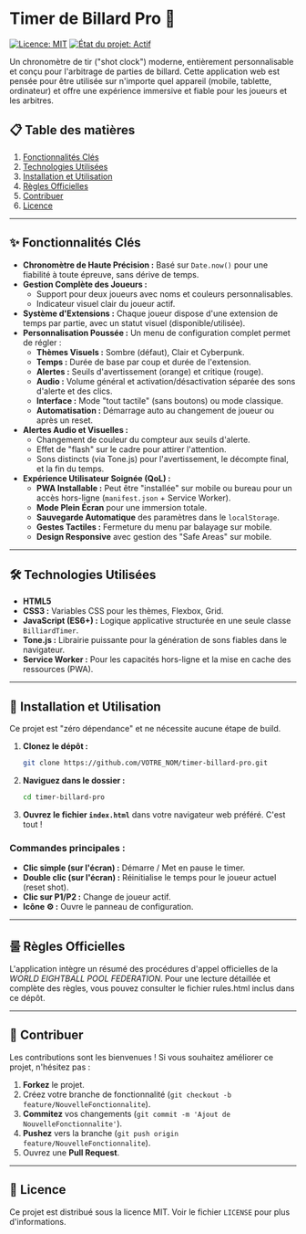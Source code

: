# Timer de Billard Pro 🎱

[![Licence: MIT](https://img.shields.io/badge/Licence-MIT-blue.svg)](https://opensource.org/licenses/MIT)
[![État du projet: Actif](https://img.shields.io/badge/projet-actif-brightgreen.svg)](#)

Un chronomètre de tir ("shot clock") moderne, entièrement personnalisable et conçu pour l'arbitrage de parties de billard. Cette application web est pensée pour être utilisée sur n'importe quel appareil (mobile, tablette, ordinateur) et offre une expérience immersive et fiable pour les joueurs et les arbitres.





## 📋 Table des matières
1. [Fonctionnalités Clés](#-fonctionnalités-clés)
2. [Technologies Utilisées](#-technologies-utilisées)
3. [Installation et Utilisation](#-installation-et-utilisation)
4. [Règles Officielles](#-règles-officielles)
5. [Contribuer](#-contribuer)
6. [Licence](#-licence)

---

## ✨ Fonctionnalités Clés

*   **Chronomètre de Haute Précision :** Basé sur `Date.now()` pour une fiabilité à toute épreuve, sans dérive de temps.
*   **Gestion Complète des Joueurs :**
    *   Support pour deux joueurs avec noms et couleurs personnalisables.
    *   Indicateur visuel clair du joueur actif.
*   **Système d'Extensions :** Chaque joueur dispose d'une extension de temps par partie, avec un statut visuel (disponible/utilisée).
*   **Personnalisation Poussée :** Un menu de configuration complet permet de régler :
    *   **Thèmes Visuels :** Sombre (défaut), Clair et Cyberpunk.
    *   **Temps :** Durée de base par coup et durée de l'extension.
    *   **Alertes :** Seuils d'avertissement (orange) et critique (rouge).
    *   **Audio :** Volume général et activation/désactivation séparée des sons d'alerte et des clics.
    *   **Interface :** Mode "tout tactile" (sans boutons) ou mode classique.
    *   **Automatisation :** Démarrage auto au changement de joueur ou après un reset.
*   **Alertes Audio et Visuelles :**
    *   Changement de couleur du compteur aux seuils d'alerte.
    *   Effet de "flash" sur le cadre pour attirer l'attention.
    *   Sons distincts (via Tone.js) pour l'avertissement, le décompte final, et la fin du temps.
*   **Expérience Utilisateur Soignée (QoL) :**
    *   **PWA Installable :** Peut être "installée" sur mobile ou bureau pour un accès hors-ligne (`manifest.json` + Service Worker).
    *   **Mode Plein Écran** pour une immersion totale.
    *   **Sauvegarde Automatique** des paramètres dans le `localStorage`.
    *   **Gestes Tactiles :** Fermeture du menu par balayage sur mobile.
    *   **Design Responsive** avec gestion des "Safe Areas" sur mobile.

---

## 🛠️ Technologies Utilisées

*   **HTML5**
*   **CSS3 :** Variables CSS pour les thèmes, Flexbox, Grid.
*   **JavaScript (ES6+) :** Logique applicative structurée en une seule classe `BilliardTimer`.
*   **Tone.js :** Librairie puissante pour la génération de sons fiables dans le navigateur.
*   **Service Worker :** Pour les capacités hors-ligne et la mise en cache des ressources (PWA).

---

## 🚀 Installation et Utilisation

Ce projet est "zéro dépendance" et ne nécessite aucune étape de build.

1.  **Clonez le dépôt :**
    ```bash
    git clone https://github.com/VOTRE_NOM/timer-billard-pro.git
    ```
2.  **Naviguez dans le dossier :**
    ```bash
    cd timer-billard-pro
    ```
3.  **Ouvrez le fichier `index.html`** dans votre navigateur web préféré. C'est tout !

### Commandes principales :
*   **Clic simple (sur l'écran) :** Démarre / Met en pause le timer.
*   **Double clic (sur l'écran) :** Réinitialise le temps pour le joueur actuel (reset shot).
*   **Clic sur P1/P2 :** Change de joueur actif.
*   **Icône ⚙️ :** Ouvre le panneau de configuration.

---

## 룰 Règles Officielles

L'application intègre un résumé des procédures d'appel officielles de la *WORLD EIGHTBALL POOL FEDERATION*. Pour une lecture détaillée et complète des règles, vous pouvez consulter le fichier rules.html inclus dans ce dépôt.

---

## 🤝 Contribuer

Les contributions sont les bienvenues ! Si vous souhaitez améliorer ce projet, n'hésitez pas :

1.  **Forkez** le projet.
2.  Créez votre branche de fonctionnalité (`git checkout -b feature/NouvelleFonctionnalite`).
3.  **Commitez** vos changements (`git commit -m 'Ajout de NouvelleFonctionnalite'`).
4.  **Pushez** vers la branche (`git push origin feature/NouvelleFonctionnalite`).
5.  Ouvrez une **Pull Request**.

---

## 📄 Licence

Ce projet est distribué sous la licence MIT. Voir le fichier `LICENSE` pour plus d'informations.
